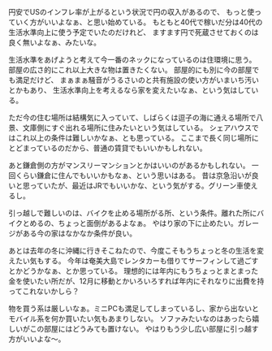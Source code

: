 円安でUSのインフレ率が上がるという状況で円の収入があるので、
もっと使っていく方がいいよなぁ、と思い始めている。
もともと40代で稼いだ分は40代の生活水準向上に使う予定でいたのだけれど、
ますます円で死蔵させておくのは良く無いよなぁ、みたいな。

生活水準をあげようと考えて今一番のネックになっているのは住環境に思う。
部屋の広さ的にこれ以上大きな物は置きたくない。
部屋的にも別に今の部屋でも満足だけど、
まぁまぁ騒音がうるさいのと共有施設の使い方がいまいち汚いとかもあり、
生活水準向上を考えるなら家を変えたいなぁ、という気はしている。

ただ今の住む場所は結構気に入っていて、しばらくは逗子の海に通える場所で八景、文庫側にすぐ出れる場所に住みたいという気はしている。
シェアハウスではこれ以上の条件は難しいかなぁ、とも思っている。
ここまで長く同じ場所にとどまっているのだから、普通の賃貸でもいいかもしれない。

あと鎌倉側の方がマンスリーマンションとかはいいのがあるかもしれない。
一回くらい鎌倉に住んでもいいかもなぁ、という思いはある。
昔は京急沿いが良いと思っていたが、最近はJRでもいいかな、という気がする。グリーン車使えるし。

引っ越しで難しいのは、バイクを止める場所がる所、という条件。離れた所にバイクとめるの、ちょっと面倒があるよなぁ。
やはり家の下に止めたい。ガレージがある今の家はなかなか条件が良い。

あとは去年の冬に沖縄に行きそこねたので、今度こそもうちょっと冬の生活を変えたい気もする。
今年は奄美大島でレンタカーも借りてサーフィンして過ごすとかどうかなぁ、とか思っている。
理想的には年内にもうちょっとまとまった金を使いたい所だが、12月に移動とかいろいろすれば年内にそれなりに出費を持ってこれないかしら？

物を買う系は厳しいなぁ。ミニPCも満足してしまっているし、家から出ないとモバイル系を何か買いたい気もあまりしない。
ソファみたいなのはあったら嬉しいがこの部屋にはどうみても置けない。
やはりもう少し広い部屋に引っ越す方がいいよな〜。